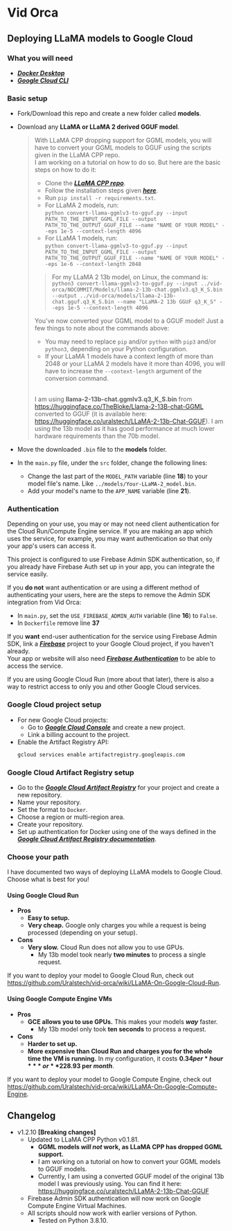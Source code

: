 # Vid Orca

## Deploying LLaMA models to Google Cloud

### What you will need

* [***Docker Desktop***](https://www.docker.com/)
* [***Google Cloud CLI***](https://cloud.google.com/sdk/docs/install)

### Basic setup
* Fork/Download this repo and create a new folder called **models**.
* Download any **LLaMA or LLaMA 2 derived GGUF model**.
	
	> With LLaMA CPP dropping support for GGML models, you will have to convert your GGML models to GGUF using the scripts given in the LLaMA CPP repo.<br/>
	> I am working on a tutorial on how to do so. But here are the basic steps on how to do it:
	>  * Clone the [***LLaMA CPP repo***](https://github.com/ggerganov/llama.cpp).
	>  * Follow the installation steps given [***here***](https://github.com/ggerganov/llama.cpp#build). 
	>  * Run `pip install -r requirements.txt`.
	>  * For LLaMA 2 models, run:<br/>
	>	  `python convert-llama-ggmlv3-to-gguf.py --input PATH_TO_THE_INPUT_GGML_FILE --output PATH_TO_THE_OUTPUT_GGUF_FILE --name "NAME OF YOUR MODEL" --eps 1e-5 --context-length 4096`
	>  * For LLaMA 1 models, run:<br/>
	>	  `python convert-llama-ggmlv3-to-gguf.py --input PATH_TO_THE_INPUT_GGML_FILE --output PATH_TO_THE_OUTPUT_GGUF_FILE --name "NAME OF YOUR MODEL" --eps 1e-6 --context-length 2048`
	>  > For my LLaMA 2 13b model, on Linux, the command is:<br/>
	>  >  `python3 convert-llama-ggmlv3-to-gguf.py --input ../vid-orca/NOCOMMIT/Models/llama-2-13b-chat.ggmlv3.q3_K_S.bin --output ../vid-orca/models/llama-2-13b-chat.gguf.q3_K_S.bin --name "LLaMA-2 13b GGUF q3_K_S" --eps 1e-5 --context-length 4096`
	>
	> You've now converted your GGML model to a GGUF model! Just a few things to note about the commands above:
	>  * You may need to replace `pip` and/or `python` with `pip3` and/or `python3`, depending on your Python configuration.
	>  * If your LLaMA 1 models have a context length of more than 2048 or your LLaMA 2 models have it more than 4096, you will have to increase the `--context-length` argument of the conversion command. 
	> <br/><br/>
	>
	> I am using **llama-2-13b-chat.ggmlv3.q3_K_S.bin** from <https://huggingface.co/TheBloke/Llama-2-13B-chat-GGML> converted to GGUF (it is available here: <https://huggingface.co/uralstech/LLaMA-2-13b-Chat-GGUF>).
	> I am using the 13b model as it has good performance at much lower hardware requirements than the 70b model.

* Move the downloaded `.bin` file to the **models** folder.
* In the `main.py` file, under the `src` folder, change the following lines:
	* Change the last part of the `MODEL_PATH` variable (line **18**) to your model file's name. Like `../models/Your-LLaMA-2_model.bin`.
	* Add your model's name to the `APP_NAME` variable (line **21**).

### Authentication
Depending on your use, you may or may not need client authentication for the Cloud Run/Compute Engine service.
If you are making an app which uses the service, for example, you may want authentication so that only your app's users can access it.

This project is configured to use Firebase Admin SDK authentication, so, if you already have Firebase Auth set up in your app, you can integrate the service easily.

If you **do not** want authentication or are using a different method of authenticating your users, here are the steps to remove the Admin SDK integration from Vid Orca:
* In `main.py`, set the `USE_FIREBASE_ADMIN_AUTH` variable (line **16**) to `False`.
* In `Dockerfile` remove line **37**

If you **want** end-user authentication for the service using Firebase Admin SDK,
link a [***Firebase***](https://console.firebase.google.com/) project to your Google Cloud project, if you haven't already.<br/>
Your app or website will also need [***Firebase Authentication***](https://firebase.google.com/docs/auth/where-to-start) to be able to access the service.

If you are using Google Cloud Run (more about that later), there is also a way to restrict access to only you and other Google Cloud services.  

### Google Cloud project setup
* For new Google Cloud projects:
    * Go to [***Google Cloud Console***](https://console.cloud.google.com/) and create a new project.
    * Link a billing account to the project.
* Enable the Artifact Registry API:
    ```bash
    gcloud services enable artifactregistry.googleapis.com
    ```

### Google Cloud Artifact Registry setup

* Go to the [***Google Cloud Artifact Registry***](https://console.cloud.google.com/artifacts) for your project and create a new repository.
* Name your repository.
* Set the format to `Docker`.
* Choose a region or multi-region area.
* Create your repository.
* Set up authentication for Docker using one of the ways defined in the [***Google Cloud Artifact Registry documentation***](https://cloud.google.com/artifact-registry/docs/docker/authentication).

### Choose your path
I have documented two ways of deploying LLaMA models to Google Cloud. Choose what is best for you!

#### Using Google Cloud Run

* **Pros**
	* **Easy to setup.**
	* **Very cheap.** Google only charges you while a request is being processed (depending on your setup).
* **Cons**
	* **Very slow.** Cloud Run does not allow you to use GPUs.
		* My 13b model took nearly **two minutes** to process a single request.

If you want to deploy your model to Google Cloud Run, check out <https://github.com/Uralstech/vid-orca/wiki/LLaMA-On-Google-Cloud-Run>.

#### Using Google Compute Engine VMs

* **Pros**
	* **GCE allows you to use GPUs.** This makes your models ***way*** faster.
		* My 13b model only took **ten seconds** to process a request.
* **Cons**
	* **Harder to set up.**
	* **More expensive than Cloud Run and charges you for the whole time the VM is running.** In my configuration, it costs **$0.34 per *hour*** or **$228.93 per *month***.

If you want to deploy your model to Google Compute Engine, check out <https://github.com/Uralstech/vid-orca/wiki/LLaMA-On-Google-Compute-Engine>.

## Changelog
* v1.2.10 **[Breaking changes]**
	* Updated to LLaMA CPP Python v0.1.81.
		- **GGML models *will not* work, as LLaMA CPP has dropped GGML support.**
		- I am working on a tutorial on how to convert your GGML models to GGUF models.
		- Currently, I am using a converted GGUF model of the original 13b model I was previously using. You can find it here: <https://huggingface.co/uralstech/LLaMA-2-13b-Chat-GGUF>
	* Firebase Admin SDK authentication will now work on Google Compute Engine Virtual Machines.
	* All scripts should now work with earlier versions of Python.
		- Tested on Python 3.8.10.